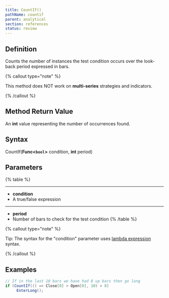 ```yaml
---
title: CountIf()
pathName: countif
parent: analytical
section: references
status: review
---
```


## Definition

Counts the number of instances the test condition occurs over the look-back period expressed in bars.

{% callout type="note" %}

This method does NOT work on **multi-series** strategies and indicators.

{% /callout %}

## Method Return Value

An **int** value representing the number of occurrences found.

## Syntax

CountIf(**Func<`bool`>** condition, **int** period)

## Parameters

{% table %}

---

* **condition**
* A true/false expression

---

* **period**
* Number of bars to check for the test condition
{% /table %}

{% callout type="note" %}

Tip: The syntax for the "condition" parameter uses [lambda expression](http://msdn.microsoft.com/en-us/library/bb397687.aspx) syntax.

{% /callout %}

## Examples

```csharp
// If in the last 10 bars we have had 8 up bars then go long
if (CountIf(() => Close[0] > Open[0], 10) > 8)
     EnterLong();
```
